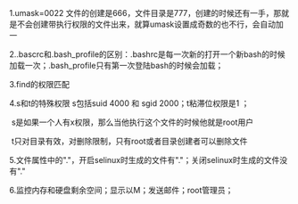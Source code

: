 1.umask=0022 文件的创建是666，文件目录是777，创建的时候还有一手，那就是不会创建带执行权限的文件出来，就算umask设置成奇数的也不行，会自动加一

2..bascrc和.bash_profile的区别：.bashrc是每一次新的打开一个新bash的时候加载一次；.bash_profile只有第一次登陆bash的时候会加载；

3.find的权限匹配

4.s和t的特殊权限 s包括suid 4000  和 sgid 2000；t粘滞位权限是1 ；

​	s是如果一个人有x权限，那么当他执行这个文件的时候他就是root用户

​	t只对目录有效，对删除限制，只有root或者目录创建者可以删除文件

5.文件属性中的"."，开启selinux时生成的文件有"."；关闭selinux时生成的文件没有"."

6.监控内存和硬盘剩余空间；显示以M；发送邮件；root管理员；

